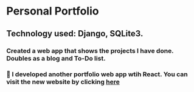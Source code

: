 # Personal Portfolio

## Technology used: Django, SQLite3. 
### Created a web app that shows the projects I have done. Doubles as a blog and To-Do list. 

### 🚨 I developed another portfolio web app wtih React. You can visit the new website by clicking [here](https://www.marvneoh.ca/)
